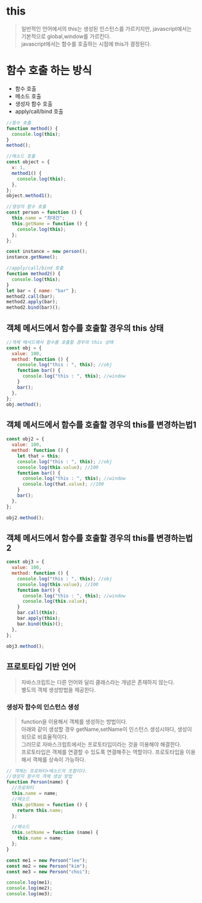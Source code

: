 # this

> 일반적인 언어에서의 this는 생성된 인스턴스를 가르키지만, javascript에서는 기본적으로 global,window를 가르킨다.  
> javascript에서는 함수를 호출하는 시점에 this가 결정된다.

# 함수 호출 하는 방식

- 함수 호출
- 메소드 호출
- 생성자 함수 호출
- apply/call/bind 호출

```javascript
//함수 호출
function method() {
  console.log(this);
}
method();

//메소드 호출
const object = {
  x: 1,
  method1() {
    console.log(this);
  },
};
object.method1();

//생성자 함수 호출
const person = function () {
  this.name = "최대건";
  this.getName = function () {
    console.log(this);
  };
};

const instance = new person();
instance.getName();

//apply/call/bind 호출
function method2() {
  console.log(this);
}
let bar = { name: "bar" };
method2.call(bar);
method2.apply(bar);
method2.bind(bar)();
```

## 객체 메서드에서 함수를 호출할 경우의 this 상태

```javascript
//객체 메서드에서 함수를 호출할 경우의 this 상태
const obj = {
  value: 100,
  method: function () {
    console.log("this : ", this); //obj
    function bar() {
      console.log("this : ", this); //window
    }
    bar();
  },
};
obj.method();
```

## 객체 메서드에서 함수를 호출할 경우의 this를 변경하는법1

```javascript
const obj2 = {
  value: 100,
  method: function () {
    let that = this;
    console.log("this : ", this); //obj
    console.log(this.value); //100
    function bar() {
      console.log("this : ", this); //window
      console.log(that.value); //100
    }
    bar();
  },
};

obj2.method();
```

## 객체 메서드에서 함수를 호출할 경우의 this를 변경하는법2

```javascript
const obj3 = {
  value: 100,
  method: function () {
    console.log("this : ", this); //obj
    console.log(this.value); //100
    function bar() {
      console.log("this : ", this); //window
      console.log(this.value);
    }
    bar.call(this);
    bar.apply(this);
    bar.bind(this)();
  },
};

obj3.method();
```

## 프로토타입 기반 언어

> 자바스크립트는 다른 언어와 달리 클래스라는 개념은 존재하지 않는다.  
> 별도의 객체 생성방법을 제공한다.

### 생성자 함수의 인스턴스 생성

> function을 이용해서 객체를 생성하는 방법이다.  
> 아래와 같이 생성할 경우 getName,setName이 인스턴스 생성시마다, 생성이 되므로 비효율적이다.  
> 그러므로 자바스크립트에서는 프로토타입이라는 것을 이용해야 해결한다.  
> 프로토타입은 객체를 연결할 수 있도록 연결해주는 역할이다. 프로토타입을 이용해서 객체를 상속이 가능하다.

```javascript
// 객체는 프로퍼티+메소드의 조합이다.
//생성자 함수의 객체 생성 방법
function Person(name) {
  //프로퍼티
  this.name = name;
  //메소드
  this.getName = function () {
    return this.name;
  };

  //메소드
  this.setName = function (name) {
    this.name = name;
  };
}

const me1 = new Person("lee");
const me2 = new Person("kim");
const me3 = new Person("choi");

console.log(me1);
console.log(me2);
console.log(me3);
```
